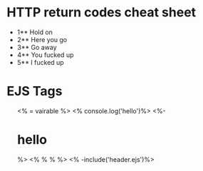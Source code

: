 # HTTP return codes cheat sheet
- 1** Hold on 
- 2** Here you go 
- 3** Go away
- 4** You fucked up
- 5** I fucked up

# EJS Tags
<ul>
<% = vairable %>
<% console.log('hello')%>
<%- <h1>hello</h1> %>
<% % % %>
<% -include('header.ejs')%>
</ul>